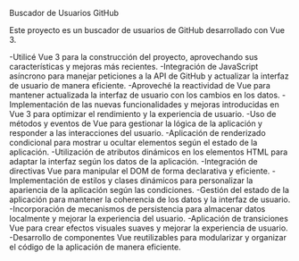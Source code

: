 Buscador de Usuarios GitHub

Este proyecto es un buscador de usuarios de GitHub desarrollado con Vue 3.

-Utilicé Vue 3 para la construcción del proyecto, aprovechando sus características y mejoras más recientes.
-Integración de JavaScript asíncrono para manejar peticiones a la API de GitHub y actualizar la interfaz de usuario de manera eficiente.
-Aproveché la reactividad de Vue para mantener actualizada la interfaz de usuario con los cambios en los datos.
-Implementación de las nuevas funcionalidades y mejoras introducidas en Vue 3 para optimizar el rendimiento y la experiencia de usuario.
-Uso de métodos y eventos de Vue para gestionar la lógica de la aplicación y responder a las interacciones del usuario.
-Aplicación de renderizado condicional para mostrar u ocultar elementos según el estado de la aplicación.
-Utilización de atributos dinámicos en los elementos HTML para adaptar la interfaz según los datos de la aplicación.
-Integración de directivas Vue para manipular el DOM de forma declarativa y eficiente.
-Implementación de estilos y clases dinámicos para personalizar la apariencia de la aplicación según las condiciones.
-Gestión del estado de la aplicación para mantener la coherencia de los datos y la interfaz de usuario.
-Incorporación de mecanismos de persistencia para almacenar datos localmente y mejorar la experiencia del usuario.
-Aplicación de transiciones Vue para crear efectos visuales suaves y mejorar la experiencia de usuario.
-Desarrollo de componentes Vue reutilizables para modularizar y organizar el código de la aplicación de manera eficiente.